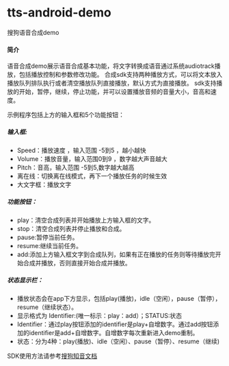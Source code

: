 # tts-android-demo
搜狗语音合成demo

#### 简介	
语音合成demo展示语音合成基本功能，将文字转换成语音通过系统audiotrack播放，包括播放控制和参数修改功能。
合成sdk支持两种播放方式，可以将文本放入播放队列排队执行或者清空播放队列直接播放，默认方式为直接播放。
sdk支持播放的开始，暂停，继续，停止功能，并可以设置播放音频的音量大小，音高和速度。
	
示例程序包括上方的输入框和5个功能按钮：

##### 输入框:

* Speed：播放速度 ，输入范围 -5到5 ，越小越快
* Volume：播放音量，输入范围0到9 ，数字越大声音越大
* Pitch：音高，输入范围 -5到5,数字越大越高
* 离在线：切换离在线模式，再下一个播放任务的时候生效
* 大文字框：播放文字

##### 功能按钮：

* play：清空合成列表并开始播放上方输入框的文字。
* stop：清空合成列表并停止播放和合成。
* pause:暂停当前任务。
* resume:继续当前任务。
* add:添加上方输入框文字到合成队列，如果有正在播放的任务则等待播放完开始合成并播放，否则直接开始合成并播放。

##### 状态显示栏：
* 播放状态会在app下方显示，包括play(播放)，idle（空闲），pause（暂停），resume（继续状态）。
* 显示格式为 Identifier:(唯一标示：play：add）；STATUS:状态
* Identifier：通过play按钮添加的identifier是play+自增数字。通过add按钮添加的identifier是add+自增数字。自增数字每次重新进入demo重制。
* 状态：分为4种：play(播放)、idle（空闲）、pause（暂停）、resume（继续)
		
SDK使用方法请参考[搜狗知音文档](https://zhiyin.sogou.com/doc/?url=/docs/content/tts/)
